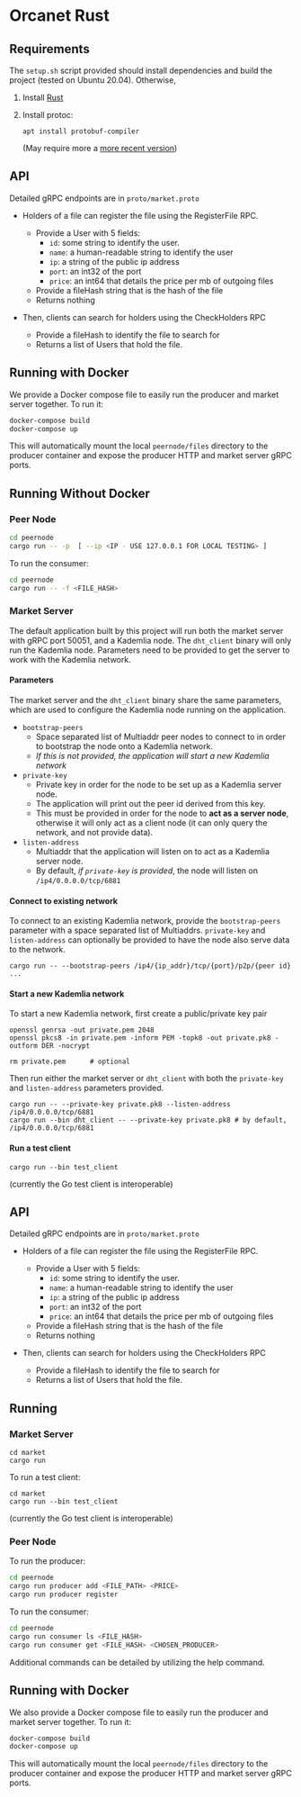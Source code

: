 # Orcanet Rust

## Requirements

The `setup.sh` script provided should install dependencies and build the project
(tested on Ubuntu 20.04). Otherwise,

1. Install [Rust](https://www.rust-lang.org/tools/install)
2. Install protoc:

   `apt install protobuf-compiler`

   (May require more a [more recent version](https://grpc.io/docs/protoc-installation/#install-pre-compiled-binaries-any-os))

## API
Detailed gRPC endpoints are in `proto/market.proto`

- Holders of a file can register the file using the RegisterFile RPC.
  - Provide a User with 5 fields: 
    - `id`: some string to identify the user.
    - `name`: a human-readable string to identify the user
    - `ip`: a string of the public ip address
    - `port`: an int32 of the port
    - `price`: an int64 that details the price per mb of outgoing files
  - Provide a fileHash string that is the hash of the file
  - Returns nothing

- Then, clients can search for holders using the CheckHolders RPC
  - Provide a fileHash to identify the file to search for
  - Returns a list of Users that hold the file.

## Running with Docker
We provide a Docker compose file to easily run the producer and market server together. To run it:
```bash
docker-compose build
docker-compose up
```
This will automatically mount the local `peernode/files` directory to the producer container and expose the producer HTTP and market server gRPC ports.

## Running Without Docker

### Peer Node
```bash
cd peernode
cargo run -- -p  [ --ip <IP - USE 127.0.0.1 FOR LOCAL TESTING> ]
```

To run the consumer:
```bash
cd peernode
cargo run -- -f <FILE_HASH>
```

### Market Server

The default application built by this project will run both the market server
with gRPC port 50051, and a Kademlia node. The `dht_client` binary will only
run the Kademlia node. Parameters need to be provided to get the server to work
with the Kademlia network.

#### Parameters

The market server and the `dht_client` binary share the same parameters, which
are used to configure the Kademlia node running on the application.

* `bootstrap-peers`
  * Space separated list of Multiaddr peer nodes to connect to in order to
  bootstrap the node onto a Kademlia network.
  * *If this is not provided, the application will start a new Kademlia network*
* `private-key`
  * Private key in order for the node to be set up as a Kademlia server node.
  * The application will print out the peer id derived from this key.
  * This must be provided in order for the node to **act as a server node**,
  otherwise it will only act as a client node (it can only query the network,
  and not provide data).
* `listen-address`
  * Multiaddr that the application will listen on to act as a Kademlia server node.
  * By default, *if `private-key` is provided*, the node will listen on
  `/ip4/0.0.0.0/tcp/6881`

#### Connect to existing network

To connect to an existing Kademlia network, provide the `bootstrap-peers` parameter
with a space separated list of Multiaddrs. `private-key` and `listen-address`
can optionally be provided to have the node also serve data to the network.

```Shell
cargo run -- --bootstrap-peers /ip4/{ip_addr}/tcp/{port}/p2p/{peer id} ...
```

#### Start a new Kademlia network

To start a new Kademlia network, first create a public/private key pair

```Shell
openssl genrsa -out private.pem 2048
openssl pkcs8 -in private.pem -inform PEM -topk8 -out private.pk8 -outform DER -nocrypt

rm private.pem      # optional
```

Then run either the market server or `dht_client` with both the `private-key`
and `listen-address` parameters provided.

```Shell
cargo run -- --private-key private.pk8 --listen-address /ip4/0.0.0.0/tcp/6881
cargo run --bin dht_client -- --private-key private.pk8 # by default, /ip4/0.0.0.0/tcp/6881
```

#### Run a test client
```Shell
cargo run --bin test_client
```

(currently the Go test client is interoperable)

## API
Detailed gRPC endpoints are in `proto/market.proto`

- Holders of a file can register the file using the RegisterFile RPC.
  - Provide a User with 5 fields: 
    - `id`: some string to identify the user.
    - `name`: a human-readable string to identify the user
    - `ip`: a string of the public ip address
    - `port`: an int32 of the port
    - `price`: an int64 that details the price per mb of outgoing files
  - Provide a fileHash string that is the hash of the file
  - Returns nothing

- Then, clients can search for holders using the CheckHolders RPC
  - Provide a fileHash to identify the file to search for
  - Returns a list of Users that hold the file.



## Running


### Market Server
```Shell
cd market
cargo run
```

To run a test client:

```Shell
cd market
cargo run --bin test_client
```

(currently the Go test client is interoperable)

### Peer Node

To run the producer:
```bash
cd peernode
cargo run producer add <FILE_PATH> <PRICE>
cargo run producer register
```

To run the consumer:
```bash
cd peernode
cargo run consumer ls <FILE_HASH>
cargo run consumer get <FILE_HASH> <CHOSEN_PRODUCER>
```

Additional commands can be detailed by utilizing the help command.

## Running with Docker
We also provide a Docker compose file to easily run the producer and market server together. To run it:
```bash
docker-compose build
docker-compose up
```
This will automatically mount the local `peernode/files` directory to the producer container and expose the producer HTTP and market server gRPC ports.

